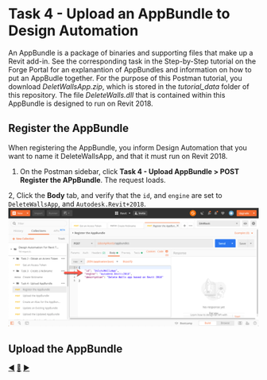 # Task 4 - Upload an AppBundle to Design Automation

An AppBundle is a package of binaries and supporting files that make up a Revit add-in. See the corresponding task in the Step-by-Step tutorial on the Forge Portal for an explanantion of AppBundles and information on how to put an AppBudle together. For the purpose of this Postman tutorial, you download *DeletWallsApp.zip*, which is stored in the *tutorial_data* folder of this repository. The file *DeleteWalls.dll* that is contained within this AppBundle is designed to run on Revit 2018.

## Register the AppBundle

When registering the AppBundle, you inform Design Automation that you want to name it DeleteWallsApp, and that it must run on Revit 2018.

1. On the Postman sidebar, click **Task 4 - Upload AppBundle > POST Register the APpBundle**. The request loads.

2, Click the **Body** tab, and verify that the `id`, and `engine` are set to `DeleteWallsApp`, and `Autodesk.Revit+2018`.
![AppBundle Body](../images/task4-appbundle_body.png "AppBundle Body") 


## Upload the AppBundle

[:arrow_backward:](task-2.md)  [:arrow_up_small:](../readme.md)  [:arrow_forward:](task-4.md)